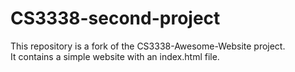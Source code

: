 # CS3338-second-project

This repository is a fork of the CS3338-Awesome-Website project.  
It contains a simple website with an index.html file.
